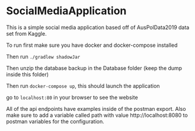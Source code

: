 # SocialMediaApplication
This is a simple social media application based off of AusPolData2019 data set from Kaggle.

To run first make sure you have docker and docker-compose installed

Then run `./gradlew shadowJar`

Then unzip the database backup in the Database folder (keep the dump inside this folder)

Then run `docker-compose up`, this should launch the application

go to `localhost:80` in your browser to see the website

All of the api endpoints have examples inside of the postman export. Also make sure to add a variable called path with value http://localhost:8080 to postman variables for the configuration.
